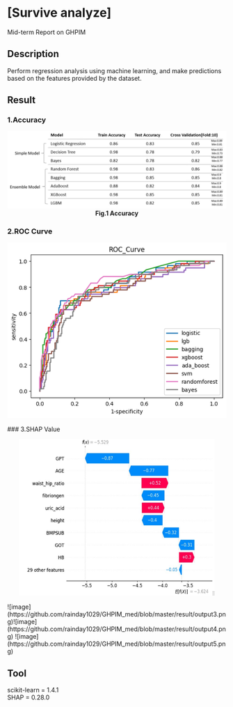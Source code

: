 # [Survive analyze]
Mid-term Report on GHPIM

## Description
Perform regression analysis using machine learning, and make predictions based on the features provided by the dataset.

## Result
### 1.Accuracy
<p align="center">
  <img src="https://github.com/rainday1029/GHPIM_med/blob/master/result/output2.png" alt="Fig.1 Accuracy">
  <br> <strong>  Fig.1 Accuracy</strong>
</p>

### 2.ROC Curve
<p align="center">
  <img src="https://github.com/rainday1029/GHPIM_med/blob/master/result/output.png" alt="Fig.2 ROC Curve">
</p>
### 3.SHAP Value
<p align="center">
  <img src="https://github.com/rainday1029/GHPIM_med/blob/master/result/output3.png" width="450" height="360" alt="Fig.1 SHAP Value">
</p>
![image](https://github.com/rainday1029/GHPIM_med/blob/master/result/output3.png)![image](https://github.com/rainday1029/GHPIM_med/blob/master/result/output4.png)
![image](https://github.com/rainday1029/GHPIM_med/blob/master/result/output5.png)

## Tool
scikit-learn = 1.4.1\
SHAP = 0.28.0
